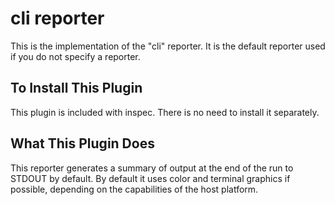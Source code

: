 # cli reporter

This is the implementation of the "cli" reporter. It is the default reporter used if you do not specify a reporter.

## To Install This Plugin

This plugin is included with inspec. There is no need to install it separately.

## What This Plugin Does

This reporter generates a summary of output at the end of the run to STDOUT by default. By default it uses color and terminal graphics if possible, depending on the capabilities of the host platform.

